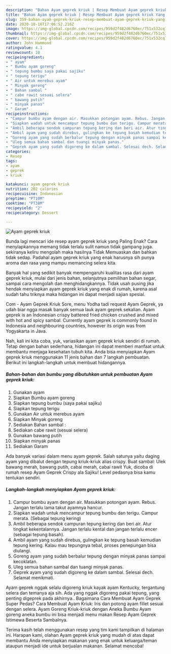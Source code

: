 ```yaml
---
description: "Bahan Ayam geprek kriuk | Resep Membuat Ayam geprek kriuk Yang Mudah Dan Praktis"
title: "Bahan Ayam geprek kriuk | Resep Membuat Ayam geprek kriuk Yang Mudah Dan Praktis"
slug: 359-bahan-ayam-geprek-kriuk-resep-membuat-ayam-geprek-kriuk-yang-mudah-dan-praktis
date: 2020-10-16T17:06:52.216Z
image: https://img-global.cpcdn.com/recipes/959d2f482d6760ec/751x532cq70/ayam-geprek-kriuk-foto-resep-utama.jpg
thumbnail: https://img-global.cpcdn.com/recipes/959d2f482d6760ec/751x532cq70/ayam-geprek-kriuk-foto-resep-utama.jpg
cover: https://img-global.cpcdn.com/recipes/959d2f482d6760ec/751x532cq70/ayam-geprek-kriuk-foto-resep-utama.jpg
author: John Hammond
ratingvalue: 4.1
reviewcount: 10
recipeingredient:
- " ayam"
- " Bumbu ayam goreng"
- " tepung bumbu saya pakai sajiku"
- " tepung terigu"
- " Air untuk merebus ayam"
- " Minyak goreng"
- " Bahan sambal "
- " cabe rawit sesuai selera"
- " bawang putih"
- " minyak panas"
- " Garam"
recipeinstructions:
- "Campur bumbu ayam dengan air. Masukkan potongan ayam. Rebus. Jangan terlalu lama takut ayamnya hancur."
- "Siapkan wadah untuk mencampur tepung bumbu dan terigu. Campur merata. (Sebagai tepung kering)"
- "Ambil beberapa sendok campuran tepung kering dan beri air. Atur tingkat kekentalannya. Jangan terlalu kental dan jangan terlalu encer (sebagai tepung basah)."
- "Ambil ayam yang sudah direbus, gulingkan ke tepung basah kemudian tepung kering. Kalau mau tepungnya tebal, proses penepungan bisa diulangi."
- "Goreng ayam yang sudah berbalur tepung dengan minyak panas sampai kecoklatan."
- "Uleg semua bahan sambal dan tuangi minyak panas."
- "Geprek ayam yang sudah digoreng ke dalam sambal. Selesai dech. Selamat menikmati."
categories:
- Resep
tags:
- ayam
- geprek
- kriuk

katakunci: ayam geprek kriuk 
nutrition: 202 calories
recipecuisine: Indonesian
preptime: "PT10M"
cooktime: "PT38M"
recipeyield: "2"
recipecategory: Dessert

---
```



![Ayam geprek kriuk](https://img-global.cpcdn.com/recipes/959d2f482d6760ec/751x532cq70/ayam-geprek-kriuk-foto-resep-utama.jpg)

Bunda lagi mencari ide resep ayam geprek kriuk yang Paling Enak? Cara menyiapkannya memang tidak terlalu sulit namun tidak gampang juga. sekiranya keliru mengolah maka hasilnya Tidak Memuaskan dan bahkan tidak sedap. Padahal ayam geprek kriuk yang enak harusnya sih punya aroma dan rasa yang mampu memancing selera kita.

Banyak hal yang sedikit banyak mempengaruhi kualitas rasa dari ayam geprek kriuk, mulai dari jenis bahan, selanjutnya pemilihan bahan segar, sampai cara mengolah dan menghidangkannya. Tidak usah pusing jika hendak menyiapkan ayam geprek kriuk yang enak di rumah, karena asal sudah tahu triknya maka hidangan ini dapat menjadi sajian spesial.

Com - Ayam Geprek Kriuk Sore, menu Yodha tadi request Ayam Geprek, ya udah biar ngga masak banyak semua lauk ayam geprek sekalian. Ayam geprek is an Indonesian crispy battered fried chicken crushed and mixed with hot and spicy sambal. Currently ayam geprek is commonly found in Indonesia and neighbouring countries, however its origin was from Yogyakarta in Java.


Nah, kali ini kita coba, yuk, variasikan ayam geprek kriuk sendiri di rumah. Tetap dengan bahan sederhana, hidangan ini dapat memberi manfaat untuk membantu menjaga kesehatan tubuh kita. Anda bisa menyiapkan Ayam geprek kriuk menggunakan 11 jenis bahan dan 7 langkah pembuatan. Berikut ini langkah-langkah untuk membuat hidangannya.

<!--inarticleads1-->

##### Bahan-bahan dan bumbu yang dibutuhkan untuk pembuatan Ayam geprek kriuk:

1. Gunakan  ayam
1. Siapkan  Bumbu ayam goreng
1. Siapkan  tepung bumbu (saya pakai sajiku)
1. Siapkan  tepung terigu
1. Gunakan  Air untuk merebus ayam
1. Siapkan  Minyak goreng
1. Sediakan  Bahan sambal :
1. Sediakan  cabe rawit (sesuai selera)
1. Gunakan  bawang putih
1. Siapkan  minyak panas
1. Sediakan  Garam


Ada banyak variasi dalam menu ayam geprek. Salah satunya yaitu daging ayam yang dibalut dengan tepung kriuk-kriuk alias crispy. Buat sambal: Ulek bawang merah, bawang putih, cabai merah, cabai rawit Yuk, dicoba di rumah resep Ayam Geprek Crispy ala Sajiku! Level pedasnya bisa kamu tentukan sendiri. 

<!--inarticleads2-->

##### Langkah-langkah menyiapkan Ayam geprek kriuk:

1. Campur bumbu ayam dengan air. Masukkan potongan ayam. Rebus. Jangan terlalu lama takut ayamnya hancur.
1. Siapkan wadah untuk mencampur tepung bumbu dan terigu. Campur merata. (Sebagai tepung kering)
1. Ambil beberapa sendok campuran tepung kering dan beri air. Atur tingkat kekentalannya. Jangan terlalu kental dan jangan terlalu encer (sebagai tepung basah).
1. Ambil ayam yang sudah direbus, gulingkan ke tepung basah kemudian tepung kering. Kalau mau tepungnya tebal, proses penepungan bisa diulangi.
1. Goreng ayam yang sudah berbalur tepung dengan minyak panas sampai kecoklatan.
1. Uleg semua bahan sambal dan tuangi minyak panas.
1. Geprek ayam yang sudah digoreng ke dalam sambal. Selesai dech. Selamat menikmati.


Ayam geprek nggak selalu digoreng kriuk kayak ayam Kentucky, tergantung selera dan temanya aja sih. Ada yang nggak digoreng pakai tepung, yang penting digeprek pada akhirnya.. Bagaimana Cara Membuat Ayam Geprek Super Pedas? Cara Membuat Ayam Kriuk: Iris dan potong ayam fillet sesuai dengan selera. Ayam Goreng Kriuk-kriuk dengan Aneka Bumbu Ayam goreng aneka bumbu ini bisa menjadi menu makan Resep Ayam Geprek Istimewa Beserta Sambalnya. 

Terima kasih telah menggunakan resep yang tim kami tampilkan di halaman ini. Harapan kami, olahan Ayam geprek kriuk yang mudah di atas dapat membantu Anda menyiapkan makanan yang enak untuk keluarga/teman ataupun menjadi ide untuk berjualan makanan. Selamat mencoba!
